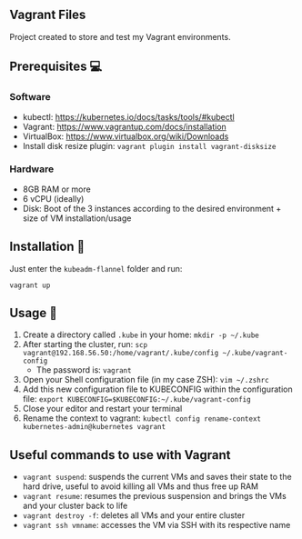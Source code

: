 ## Vagrant Files

Project created to store and test my Vagrant environments.

## Prerequisites 💻

### Software

- kubectl: https://kubernetes.io/docs/tasks/tools/#kubectl
- Vagrant: https://www.vagrantup.com/docs/installation
- VirtualBox: https://www.virtualbox.org/wiki/Downloads
- Install disk resize plugin: `vagrant plugin install vagrant-disksize`

### Hardware

- 8GB RAM or more
- 6 vCPU (ideally)
- Disk: Boot of the 3 instances according to the desired environment + size of VM installation/usage

## Installation 🚀

Just enter the `kubeadm-flannel` folder and run:

```shell
vagrant up
```

## Usage 🤩

1. Create a directory called `.kube` in your home: `mkdir -p ~/.kube`
2. After starting the cluster, run: `scp vagrant@192.168.56.50:/home/vagrant/.kube/config ~/.kube/vagrant-config`
   * The password is: `vagrant`
3. Open your Shell configuration file (in my case ZSH): `vim ~/.zshrc`
4. Add this new configuration file to KUBECONFIG within the configuration file: `export KUBECONFIG=$KUBECONFIG:~/.kube/vagrant-config`
5. Close your editor and restart your terminal
6. Rename the context to vagrant: `kubectl config rename-context kubernetes-admin@kubernetes vagrant`

## Useful commands to use with Vagrant

- `vagrant suspend`: suspends the current VMs and saves their state to the hard drive, useful to avoid killing all VMs and thus free up RAM
- `vagrant resume`: resumes the previous suspension and brings the VMs and your cluster back to life
- `vagrant destroy -f`: deletes all VMs and your entire cluster
- `vagrant ssh vmname`: accesses the VM via SSH with its respective name
